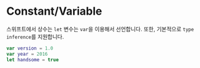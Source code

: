 # Constant/Variable

스위프트에서 상수는 `let` 변수는 `var`을 이용해서 선언합니다. 또한, 기본적으로 `type inference`를 지원합니다.

```swift
var version = 1.0
var year = 2016
let handsome = true

```







